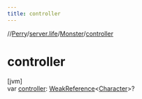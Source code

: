 ```yaml
---
title: controller
---
```

//[Perry](../../../index.html)/[server.life](../index.html)/[Monster](index.html)/[controller](controller.html)



# controller



[jvm]\
var [controller](controller.html): [WeakReference](https://docs.oracle.com/javase/8/docs/api/java/lang/ref/WeakReference.html)&lt;[Character](../../client/-character/index.html)&gt;?




